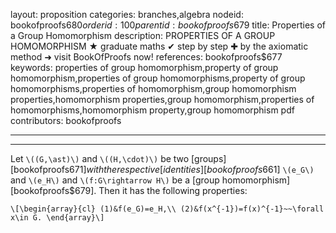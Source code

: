 layout: proposition
categories: branches,algebra
nodeid: bookofproofs$680
orderid: 100
parentid: bookofproofs$679
title: Properties of a Group Homomorphism
description: PROPERTIES OF A GROUP HOMOMORPHISM ★ graduate maths ✔ step by step ✚ by the axiomatic method ➜ visit BookOfProofs now!
references: bookofproofs$677
keywords: properties of group homomorphism,property of group homomorphism,properties of group homomorphisms,property of group homomorphisms,properties of homomorphism,group homomorphism properties,homomorphism properties,group homomorphism,properties of homomorphisms,homomorphism property,group homomorphism pdf
contributors: bookofproofs

---


---

Let `\((G,\ast)\)` and `\((H,\cdot)\)` be two [groups][bookofproofs$671] with the respective [identities][bookofproofs$661] `\(e_G\)` and `\(e_H\)` and `\(f:G\rightarrow H\)` be a [group homomorphism][bookofproofs$679]. Then it has the following properties:

`\[\begin{array}{cl}
(1)&f(e_G)=e_H,\\
(2)&f(x^{-1})=f(x)^{-1}~~\forall x\in G.
\end{array}\]`
